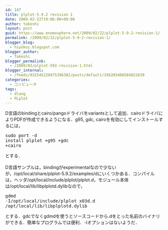 ```yaml
---
id: 147
title: plplot-5.9.2 revision 1
date: 2009-02-22T19:06:00+09:00
author: takeshi
layout: post
guid: https://www.enomosphere.net/2009/02/22/plplot-5-9-2-revision-1/
permalink: /2009/02/22/plplot-5-9-2-revision-1/
blogger_blog:
  - hiyokoz.blogspot.com
blogger_author:
  - Takeshi
blogger_permalink:
  - /2009/02/plplot-592-revision-1.html
blogger_internal:
  - /feeds/832545220475396382/posts/default/356203480584022639
categories:
  - コンピュータ
tags:
  - dlang
  - PLplot
---
```

D言語のbindingとcairo/pangoドライバをvariantsとして追加．cairoドライバによりPDFが作成できるようになる．g95, gdc, cairoを有効にしてインストールするには，<br /><pre>sudo port -d install plplot +g95 +gdc +cairo<br /></pre>とする．<br /><br />D言語サンプルは，bindingがexperimentalなので少ないが，/opt/local/share/plplot-5.9.2/examples/dにいくつかある．コンパイルは，ヘッダ/opt/local/include/plplot/plplot.d，モジュール本体は/opt/local/lib/libplplotd.dylibなので，<br /><pre>gdmd -I/opt/local/include/plplot x03d.d /opt/local/lib/libplplotd.dylib</pre>とする．gdcでなくgdmdを使うとソースコードから.dをとった名前のバイナリができる．簡単なプログラムでは便利．-lオプションはないようだ．